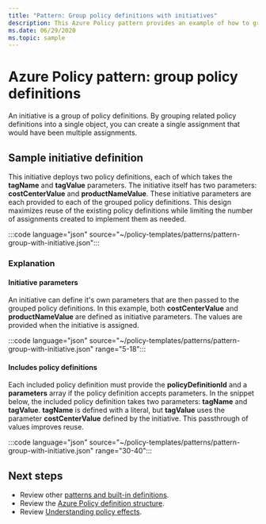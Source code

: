 ```yaml
---
title: "Pattern: Group policy definitions with initiatives"
description: This Azure Policy pattern provides an example of how to group policy definitions into an initiative.
ms.date: 06/29/2020
ms.topic: sample
---
```

# Azure Policy pattern: group policy definitions

An initiative is a group of policy definitions. By grouping related policy definitions into a single
object, you can create a single assignment that would have been multiple assignments.

## Sample initiative definition

This initiative deploys two policy definitions, each of which takes the **tagName** and **tagValue**
parameters. The initiative itself has two parameters: **costCenterValue** and **productNameValue**.
These initiative parameters are each provided to each of the grouped policy definitions. This design
maximizes reuse of the existing policy definitions while limiting the number of assignments created
to implement them as needed.

:::code language="json" source="~/policy-templates/patterns/pattern-group-with-initiative.json":::

### Explanation

#### Initiative parameters

An initiative can define it's own parameters that are then passed to the grouped policy definitions.
In this example, both **costCenterValue** and **productNameValue** are defined as initiative
parameters. The values are provided when the initiative is assigned.

:::code language="json" source="~/policy-templates/patterns/pattern-group-with-initiative.json" range="5-18":::

#### Includes policy definitions

Each included policy definition must provide the **policyDefinitionId** and a **parameters** array
if the policy definition accepts parameters. In the snippet below, the included policy definition
takes two parameters: **tagName** and **tagValue**. **tagName** is defined with a literal, but
**tagValue** uses the parameter **costCenterValue** defined by the initiative. This passthrough of
values improves reuse.

:::code language="json" source="~/policy-templates/patterns/pattern-group-with-initiative.json" range="30-40":::

## Next steps

- Review other [patterns and built-in definitions](./index.md).
- Review the [Azure Policy definition structure](../concepts/definition-structure.md).
- Review [Understanding policy effects](../concepts/effects.md).